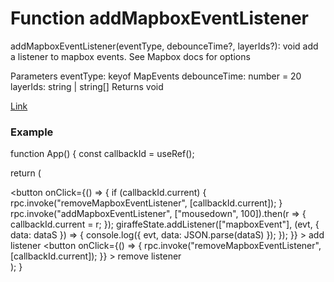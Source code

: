 # Function addMapboxEventListener

addMapboxEventListener(eventType, debounceTime?, layerIds?): void
add a listener to mapbox events. See Mapbox docs for options

Parameters
    eventType: keyof MapEvents
    debounceTime: number = 20
    <Optional> layerIds: string | string[]
Returns void

[Link](https://docs.mapbox.com/mapbox-gl-js/api/map/#map#on)

### Example

function App() {
  const callbackId = useRef();

  return (
    <div>
      <button
        onClick={() => {
          if (callbackId.current) {
            rpc.invoke("removeMapboxEventListener", [callbackId.current]);
          }
          rpc.invoke("addMapboxEventListener", ["mousedown", 100]).then(r => {
            callbackId.current = r;
          });
          giraffeState.addListener(["mapboxEvent"], (evt, { data: dataS }) => {
            console.log({ evt, data: JSON.parse(dataS) });
          });
        }}
      >
        add listener
      </button>
      <button
        onClick={() => {
          rpc.invoke("removeMapboxEventListener", [callbackId.current]);
        }}
      >
        remove listener
      </button>
    </div>
  );
}